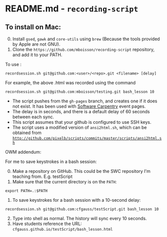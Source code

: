 # README.md - `recording-script`

## To install on Mac:

0. Install `gsed`, `gawk` and `core-utils` using `brew`  (Because the tools provided by Apple are not GNU).
1. Clone the `https://github.com/mboisson/recording-script` repository, and add it to your PATH.

To use :

```
recordsession.sh git@github.com:<user>/<repo>.git <filename> [delay]
```

For example, the above .html was recorded using the command

```
recordsession.sh git@github.com:mboisson/testing.git bash_lesson 10
```

* The script pushes from the `gh-pages` branch, and creates one if it does not exist. It has been used with [Software Carpentry](http://software-carpentry.org/) event pages.
* The delay is in seconds, and there is a default delay of 60 seconds between each sync.
* This script assumes that your github is configured to use SSH keys.
* The script uses a modified version of `ansi2html.sh`, which can be obtained
  from
  [`http://github.com/pixelb/scripts/commits/master/scripts/ansi2html.sh`](`http://github.com/pixelb/scripts/commits/master/scripts/ansi2html.sh`)

OWM addendum:

For me to save keystrokes in a bash session:

0. Make a repository on GitHub. This could be the SWC repository I'm teaching
from. E.g. testScript
1. Make sure that the current directory is on the `PATH`:
```
export PATH=.:$PATH
```
1. To save keystrokes for a bash session with a 10-second delay:
```
recordsession.sh git@github.com:cfgauss/testScript.git bash_lesson 10
```
2. Type into shell as normal. The history will sync every 10 seconds.
3. Have students reference the URL: `cfgauss.github.io/testScript/bash_lesson.html`
